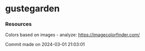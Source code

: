 # gustegarden


### Resources
Colors based on images - analyze: https://imagecolorfinder.com/



Commit made on 2024-03-01 21:03:01
